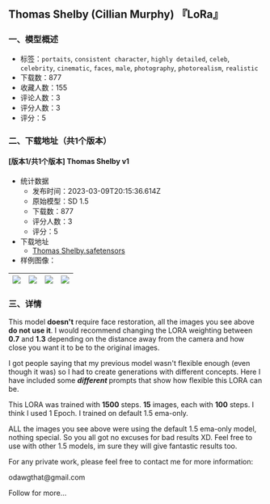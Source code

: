 ## Thomas Shelby (Cillian Murphy) 『LoRa』
### 一、模型概述

- 标签：`portaits`, `consistent character`, `highly detailed`, `celeb`, `celebrity`, `cinematic`, `faces`, `male`, `photography`, `photorealism`, `realistic`
- 下载数：877
- 收藏人数：155
- 评论人数：3
- 评分人数：3
- 评分：5

### 二、下载地址（共1个版本）

#### [版本1/共1个版本] Thomas Shelby v1

- 统计数据
  - 发布时间：2023-03-09T20:15:36.614Z
  - 原始模型：SD 1.5
  - 下载数：877
  - 评分人数：3
  - 评分：5
- 下载地址
  - [Thomas Shelby.safetensors](https://civitai.com/api/download/models/10357)
- 样例图像：

| <img src="https://image.civitai.com/xG1nkqKTMzGDvpLrqFT7WA/a8d691e4-66ac-4621-7f5b-f9581cec1200/width=450/101090.jpeg" /> | <img src="https://image.civitai.com/xG1nkqKTMzGDvpLrqFT7WA/fc28793b-2dd0-49b3-24dd-e7e3a9db0800/width=450/101098.jpeg" /> | <img src="https://image.civitai.com/xG1nkqKTMzGDvpLrqFT7WA/21d9a080-a8cb-42fd-7325-f09c611a2200/width=450/101097.jpeg" /> | <img src="https://image.civitai.com/xG1nkqKTMzGDvpLrqFT7WA/a4275e23-5ca5-4b74-ecc0-78dcce5ca200/width=450/101124.jpeg" /> |
| ---- | ---- | ---- | ---- |


### 三、详情
<p>This model <strong>doesn't</strong> require face restoration, all the images you see above <strong>do not use it</strong>. I would recommend changing the LORA weighting between <strong>0.7</strong> and <strong>1.3</strong> depending on the distance away from the camera and how close you want it to be to the original images.</p><p></p><p>I got people saying that my previous model wasn't flexible enough (even though it was) so I had to create generations with different concepts. Here I have included some <strong><em>different </em></strong>prompts that show how flexible this LORA can be.</p><p></p><p>This LORA was trained with <strong>1500</strong> steps. <strong>15</strong> images, each with <strong>100</strong> steps. I think I used 1 Epoch. I trained on default 1.5 ema-only.</p><p></p><p>ALL the images you see above were using the default 1.5 ema-only model, nothing special. So you all got no excuses for bad results XD. Feel free to use with other 1.5 models, im sure they will give fantastic results too.</p><p></p><p>For any private work, please feel free to contact me for more information:</p><p>odawgthat@gmail.com</p><p></p><p>Follow for more...</p>